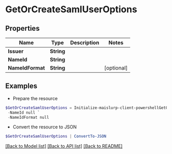 # GetOrCreateSamlUserOptions
## Properties

Name | Type | Description | Notes
------------ | ------------- | ------------- | -------------
**Issuer** | **String** |  | 
**NameId** | **String** |  | 
**NameIdFormat** | **String** |  | [optional] 

## Examples

- Prepare the resource
```powershell
$GetOrCreateSamlUserOptions = Initialize-maislurp-client-powershellGetOrCreateSamlUserOptions  -Issuer null `
 -NameId null `
 -NameIdFormat null
```

- Convert the resource to JSON
```powershell
$GetOrCreateSamlUserOptions | ConvertTo-JSON
```

[[Back to Model list]](../README#documentation-for-models) [[Back to API list]](../README#documentation-for-api-endpoints) [[Back to README]](../README)

